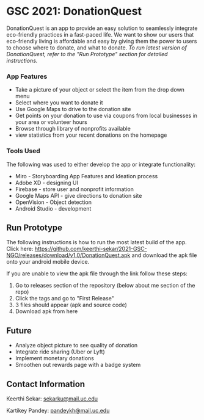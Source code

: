 # GSC 2021: DonationQuest

DonationQuest is an app to provide an easy solution to seamlessly integrate eco-friendly practices in a fast-paced life. We want to show our users that eco-friendly living is affordable and easy by giving them the power to users to choose where to donate, and what to donate. *To run latest version of DonationQuest, refer to the "Run Prototype" section for detailed instructions.*

### App Features
* Take a picture of your object or select the item from the drop down menu
* Select where you want to donate it
* Use Google Maps to drive to the donation site
* Get points on your donation to use via coupons from local businesses in your area or volunteer hours
* Browse through library of nonprofits available
* view statistics from your recent donations on the homepage

### Tools Used
The following was used to either develop the app or integrate functionality:
*  Miro - Storyboarding App Features and Ideation process
*  Adobe XD - designing UI
*  Firebase - store user and nonprofit information
*  Google Maps API - give directions to donation site
*  OpenVision - Object detection
*  Android Studio - development

## Run Prototype
The following instructions is how to run the most latest build of the app.
Click here: https://github.com/keerthi-sekar/2021-GSC-NGO/releases/download/v1.0/DonationQuest.apk and download the apk file onto your android mobile device.

If you are unable to view the apk file through the link follow these steps:
1. Go to releases section of the repository (below about me section of the repo)
2. Click the tags and go to "First Release"
3. 3 files should appear (apk and source code)
4. Download apk from here

## Future
* Analyze object picture to see quality of donation
* Integrate ride sharing (Uber or Lyft)
* Implement monetary donations
* Smoothen out rewards page with a badge system

## Contact Information
Keerthi Sekar: sekarku@mail.uc.edu

Kartikey Pandey: pandeykh@mail.uc.edu

